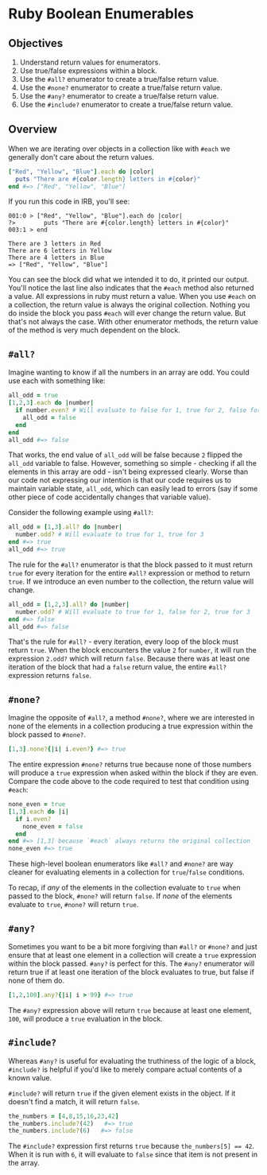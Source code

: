 # Ruby Boolean Enumerables

## Objectives

1. Understand return values for enumerators.
2. Use true/false expressions within a block.
3. Use the `#all?` enumerator to create a true/false return value.
4. Use the `#none?` enumerator to create a true/false return value.
5. Use the `#any?` enumerator to create a true/false return value.
6. Use the `#include?` enumerator to create a true/false return value.

## Overview

When we are iterating over objects in a collection like with `#each` we generally don't care about the return values.

```ruby
["Red", "Yellow", "Blue"].each do |color|
  puts "There are #{color.length} letters in #{color}"
end #=> ["Red", "Yellow", "Blue"]
```

If you run this code in IRB, you'll see:

```
001:0 > ["Red", "Yellow", "Blue"].each do |color|
?>        puts "There are #{color.length} letters in #{color}"
003:1 > end

There are 3 letters in Red
There are 6 letters in Yellow
There are 4 letters in Blue
=> ["Red", "Yellow", "Blue"]
```

You can see the block did what we intended it to do, it printed our output. You'll notice the last line also indicates that the `#each` method also returned a value. All expressions in ruby must return a value. When you use `#each` on a collection, the return value is always the original collection. Nothing you do inside the block you pass `#each` will ever change the return value. But that's not always the case. With other enumerator methods, the return value of the method is very much dependent on the block.

## `#all?`

Imagine wanting to know if all the numbers in an array are odd. You could use each with something like:

```ruby
all_odd = true
[1,2,3].each do |number|
  if number.even? # Will evaluate to false for 1, true for 2, false for 3
    all_odd = false
  end
end
all_odd #=> false
```

That works, the end value of `all_odd` will be false because `2`  flipped the `all_odd` variable to false. However, something so simple - checking if all the elements in this array are odd - isn't being expressed clearly. Worse than our code not expressing our intention is that our code requires us to maintain variable state, `all_odd`, which can easily lead to errors (say if some other piece of code accidentally changes that variable value).

Consider the following example using `#all?`:

```ruby
all_odd = [1,3].all? do |number|
  number.odd? # Will evaluate to true for 1, true for 3
end #=> true
all_odd #=> true
```

The rule for the `#all?` enumerator is that the block passed to it must return `true` for every iteration for the entire `#all?` expression or method to return `true`. If we introduce an even number to the collection, the return value will change.

```ruby
all_odd = [1,2,3].all? do |number|
  number.odd? # Will evaluate to true for 1, false for 2, true for 3
end #=> false
all_odd #=> false
```

That's the rule for `#all?` - every iteration, every loop of the block must return `true`. When the block encounters the value `2` for `number`, it will run the expression `2.odd?` which will return `false`. Because there was at least one iteration of the block that had a `false` return value, the entire `#all?` expression returns `false`.

## `#none?`

Imagine the opposite of `#all?`, a method `#none?`, where we are interested in none of the elements in a collection producing a true expression within the block passed to `#none?`.

```ruby
[1,3].none?{|i| i.even?} #=> true
```

The entire expression `#none?` returns true because none of those numbers will produce a `true` expression when asked within the block if they are even. Compare the code above to the code required to test that condition using `#each`:

```ruby
none_even = true
[1,3].each do |i|
  if i.even?
    none_even = false
  end
end #=> [1,3] because `#each` always returns the original collection
none_even #=> true
```

These high-level boolean enumerators like `#all?` and `#none?` are way cleaner for evaluating elements in a collection for `true`/`false` conditions.

To recap, if _any_ of the elements in the collection evaluate to `true` when passed to the block, `#none?` will return `false`. If _none_ of the elements evaluate to `true`, `#none?` will return `true`.

## `#any?`

Sometimes you want to be a bit more forgiving than `#all?` or `#none?` and just ensure that at least one element in a collection will create a `true` expression within the block passed. `#any?` is perfect for this. The `#any?` enumerator will return true if at least one iteration of the block evaluates to true, but false if none of them do.

```ruby
[1,2,100].any?{|i| i > 99} #=> true
```

The `#any?` expression above will return `true` because at least one element, `100`, will produce a `true` evaluation in the block.

## `#include?`

Whereas `#any?` is useful for evaluating the truthiness of the logic of a block, `#include?` is helpful if you'd like to merely compare actual contents of a known value.

`#include?` will return `true` if the given element exists in the object. If it doesn't find a match, it will return `false`.

```ruby
the_numbers = [4,8,15,16,23,42]
the_numbers.include?(42)   #=> true
the_numbers.include?(6)   #=> false
```

The `#include?` expression first returns `true` because `the_numbers[5] == 42`. When it is run with `6`, it will evaluate to `false` since that item is not present in the array.


